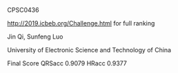 CPSC0436

http://2019.icbeb.org/Challenge.html for full ranking

Jin Qi, Sunfeng Luo

University of Electronic Science and Technology of China

Final Score
QRSacc 0.9079
HRacc 0.9377
